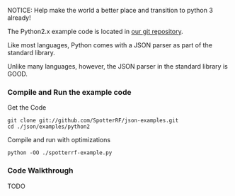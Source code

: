 NOTICE: Help make the world a better place and transition to python 3 already!

The Python2.x example code is located in [our git repository](https://github.com/SpotterRF/json-examples/tree/master/python2/).

Like most languages, Python comes with a JSON parser as part of the standard library.

Unlike many languages, however, the JSON parser in the standard library is GOOD.

### Compile and Run the example code

Get the Code

    git clone git://github.com/SpotterRF/json-examples.git
    cd ./json/examples/python2

Compile and run with optimizations

    python -OO ./spotterrf-example.py

### Code Walkthrough

TODO

